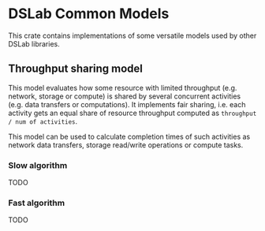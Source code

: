 # DSLab Common Models

This crate contains implementations of some versatile models used by other DSLab libraries.

## Throughput sharing model

This model evaluates how some resource with limited throughput (e.g. network, storage or compute) is shared by several concurrent activities (e.g. data transfers or computations). It implements fair sharing, i.e. each activity gets an equal share of resource throughput computed as `throughput / num of activities`.

This model can be used to calculate completion times of such activities as network data transfers, storage read/write operations or compute tasks.

### Slow algorithm

TODO

### Fast algorithm

TODO
